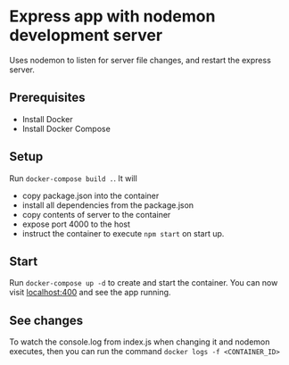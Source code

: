 # Express app with nodemon development server

Uses nodemon to listen for server file changes, and restart the express server.

## Prerequisites

* Install Docker
* Install Docker Compose

## Setup

Run `docker-compose build .`. It will

* copy package.json into the container
* install all dependencies from the package.json
* copy contents of server to the container
* expose port 4000 to the host
* instruct the container to execute `npm start` on start up.

## Start

Run `docker-compose up -d` to create and start the container. You can now visit [localhost:400](http://localhost:4000) and see the app running.

## See changes

To watch the console.log from index.js when changing it and nodemon executes, then you can run the command `docker logs -f <CONTAINER_ID>`
